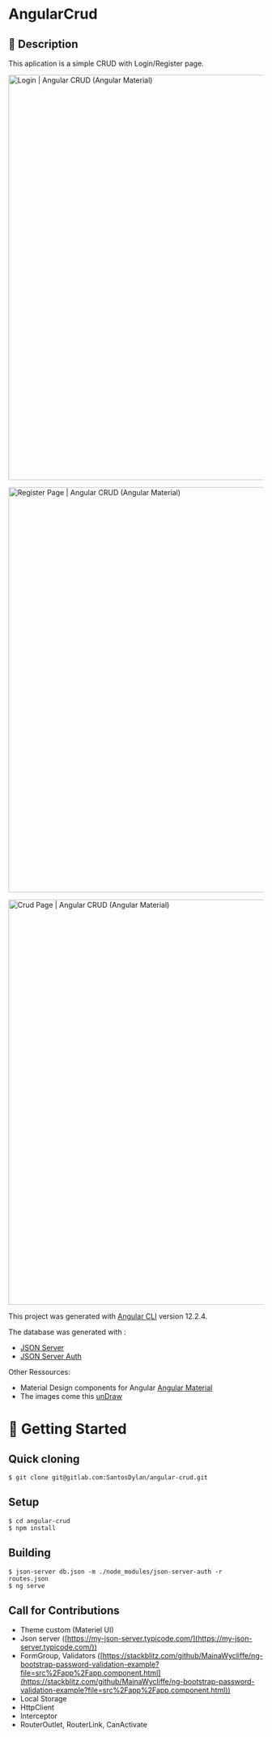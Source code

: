 
# AngularCrud


## 📄 Description

This aplication is a simple CRUD with Login/Register page.


<div>
  <p><img src="https://imgur.com/LWigqqc.png" alt="Login | Angular CRUD (Angular Material)" width="800"></p>
  <p><img src="https://i.imgur.com/p3NLuWf.png" alt="Register Page | Angular CRUD (Angular Material)" width="800"></p>
  <p><img src="https://i.imgur.com/UUIKgE7.png" alt="Crud Page | Angular CRUD (Angular Material)" width="800"></p>

</div>

This project was generated with [Angular CLI](https://github.com/angular/angular-cli) version 12.2.4.

The database was generated with :
- [JSON Server](https://github.com/typicode/json-server)
- [JSON Server Auth](https://github.com/jeremyben/json-server-auth#readme)


Other Ressources: 
- Material Design components for Angular [Angular Material](https://material.angular.io/)
- The images come this [unDraw](https://undraw.co/illustrations)

# 🔨 Getting Started

## Quick cloning

```
$ git clone git@gitlab.com:SantosDylan/angular-crud.git
```

## Setup

```
$ cd angular-crud
$ npm install
```

## Building

```
$ json-server db.json -m ./node_modules/json-server-auth -r routes.json
$ ng serve
```

## Call for Contributions

- Theme custom (Materiel UI)
- Json server ([https://my-json-server.typicode.com/](https://my-json-server.typicode.com/))
- FormGroup, Validators ([https://stackblitz.com/github/MainaWycliffe/ng-bootstrap-password-validation-example?file=src%2Fapp%2Fapp.component.html](https://stackblitz.com/github/MainaWycliffe/ng-bootstrap-password-validation-example?file=src%2Fapp%2Fapp.component.html))
- Local Storage
- HttpClient
- Interceptor
- RouterOutlet, RouterLink, CanActivate
